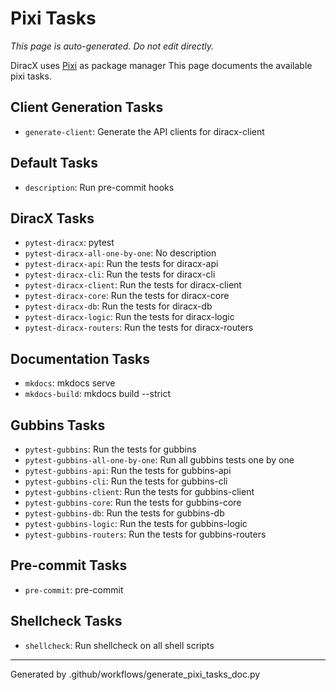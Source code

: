 # Pixi Tasks

*This page is auto-generated. Do not edit directly.*

DiracX uses [Pixi](https://pixi.dev/) as package manager
This page documents the available pixi tasks.

## Client Generation Tasks

- `generate-client`: Generate the API clients for diracx-client

## Default Tasks

- `description`: Run pre-commit hooks

## DiracX Tasks

- `pytest-diracx`: pytest
- `pytest-diracx-all-one-by-one`: No description
- `pytest-diracx-api`: Run the tests for diracx-api
- `pytest-diracx-cli`: Run the tests for diracx-cli
- `pytest-diracx-client`: Run the tests for diracx-client
- `pytest-diracx-core`: Run the tests for diracx-core
- `pytest-diracx-db`: Run the tests for diracx-db
- `pytest-diracx-logic`: Run the tests for diracx-logic
- `pytest-diracx-routers`: Run the tests for diracx-routers

## Documentation Tasks

- `mkdocs`: mkdocs serve
- `mkdocs-build`: mkdocs build --strict

## Gubbins Tasks

- `pytest-gubbins`: Run the tests for gubbins
- `pytest-gubbins-all-one-by-one`: Run all gubbins tests one by one
- `pytest-gubbins-api`: Run the tests for gubbins-api
- `pytest-gubbins-cli`: Run the tests for gubbins-cli
- `pytest-gubbins-client`: Run the tests for gubbins-client
- `pytest-gubbins-core`: Run the tests for gubbins-core
- `pytest-gubbins-db`: Run the tests for gubbins-db
- `pytest-gubbins-logic`: Run the tests for gubbins-logic
- `pytest-gubbins-routers`: Run the tests for gubbins-routers

## Pre-commit Tasks

- `pre-commit`: pre-commit

## Shellcheck Tasks

- `shellcheck`: Run shellcheck on all shell scripts

---
Generated by .github/workflows/generate_pixi_tasks_doc.py
